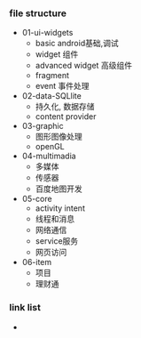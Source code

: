 ### file structure
+ 01-ui-widgets
  + basic android基础,调试
  + widget 组件 
  + advanced widget 高级组件
  + fragment
  + event 事件处理
+ 02-data-SQLlite
  + 持久化, 数据存储
  + content provider
+ 03-graphic
  + 图形图像处理
  + openGL
+ 04-multimadia
  + 多媒体
  + 传感器
  + 百度地图开发
+ 05-core
  + activity intent
  + 线程和消息
  + 网络通信
  + service服务
  + 网页访问
+ 06-item
  + 项目
  + 理财通


### link list
+   